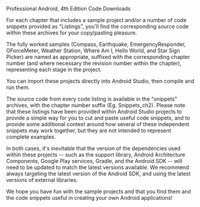 Professional Android, 4th Edition Code Downloads

For each chapter that includes a sample project and/or a number of code snippets
provided as "Listings", you'll find the corresponding source code within these
archives for your copy/pasting pleasure. 

The fully worked samples (Compass, Earthquake, EmergencyResponder, GForceMeter,
Weather Station, Where Am I, Hello World, and Star Sign Picker) are named as
appropriate, suffixed with the corresponding chapter number (and where necessary 
the revision number within the chapter), representing each stage in the project.

You can import these projects directly into Android Studio, then compile 
and run them.

The source code from every code listing is available in the "snippets" archives,
with the chapter number suffix (Eg. Snippets_ch2). Please note that these 
listings have been provided within Android Studio projects to provide a 
simple way for you to cut and paste useful code snippets, and to provide
some additional context around how several of these independent snippets may 
work together, but they are not intended to represent complete examples.

In both cases, it's inevitable that the version of the dependencies used within
these projects -- such as the support library, Android Architecture Components, 
Google Play services, Gradle, and the Android SDK -- will need to be updated
to match the latest versions available. We recommend always targeting the latest
version of the Android SDK, and using the latest versions of external libraries.

We hope you have fun with the sample projects and that you find them and the 
code snippets useful in creating your own Android applications!
